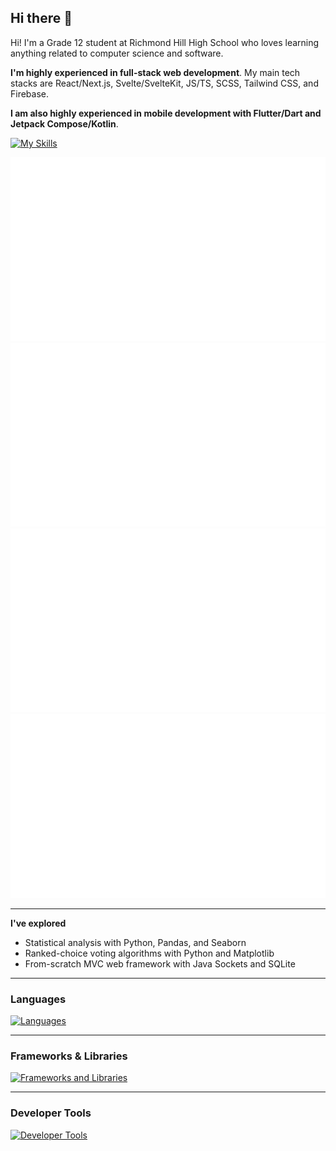 ## Hi there 👋

Hi! I'm a Grade 12 student at Richmond Hill High School who loves learning anything related to computer science and software. 

**I'm highly experienced in full-stack web development**. My main tech stacks are React/Next.js, Svelte/SvelteKit, JS/TS, SCSS, Tailwind CSS, and Firebase.

**I am also highly experienced in mobile development with Flutter/Dart and Jetpack Compose/Kotlin**.

[![My Skills](https://skillicons.dev/icons?i=java,py,cpp,mysql,js,ts,html,css,nodejs,dart,kotlin,svelte,react,nextjs,vite,angular,tailwind,sass,dart,kotlin,flutter,arduino,git,github,figma,firebase,vscode,pycharm,idea,androidstudio)](https://skillicons.dev)

![](https://raw.githubusercontent.com/HarryXu497/github-stats/master/generated/overview.svg#gh-dark-mode-only) ![](https://raw.githubusercontent.com/HarryXu497/github-stats/master/generated/overview.svg#gh-light-mode-only) ![](https://raw.githubusercontent.com/HarryXu497/github-stats/master/generated/languages.svg#gh-dark-mode-only) ![](https://raw.githubusercontent.com/HarryXu497/github-stats/master/generated/languages.svg#gh-light-mode-only)


---

**I've explored**
* Statistical analysis with Python, Pandas, and Seaborn
* Ranked-choice voting algorithms with Python and Matplotlib
* From-scratch MVC web framework with Java Sockets and SQLite

---
### Languages
[![Languages](https://skillicons.dev/icons?i=java,py,cpp,mysql,js,ts,html,css,nodejs,dart,kotlin)](https://skillicons.dev)

---
### Frameworks & Libraries
[![Frameworks and Libraries](https://skillicons.dev/icons?i=svelte,react,nextjs,vite,angular,tailwind,sass,dart,kotlin,flutter,arduino)](https://skillicons.dev)

---
### Developer Tools
[![Developer Tools](https://skillicons.dev/icons?i=git,github,figma,firebase,vscode,pycharm,idea,androidstudio)](https://skillicons.dev)

<!--
**HarryXu497/HarryXu497** is a ✨ _special_ ✨ repository because its `README.md` (this file) appears on your GitHub profile.

Here are some ideas to get you started:

- 🔭 I’m currently working on ...
- 🌱 I’m currently learning ...
- 👯 I’m looking to collaborate on ...
- 🤔 I’m looking for help with ...
- 💬 Ask me about ...
- 📫 How to reach me: ...
- 😄 Pronouns: ...
- ⚡ Fun fact: ...
-->

